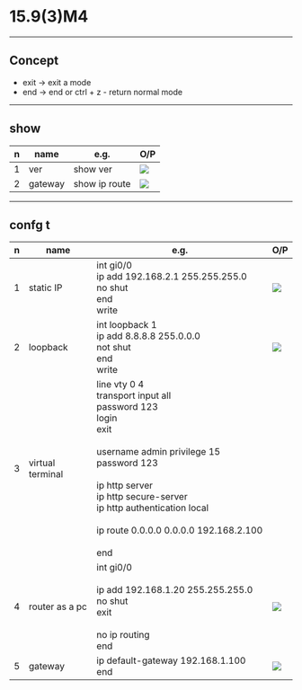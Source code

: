 # 15.9(3)M4

---

## Concept
* exit -> exit a mode
* end -> end or ctrl + z - return normal mode

---

## show
|n|name|e.g.|O/P|
|-|----|----|---|
|1|ver |show ver|[<img src="https://i.imgur.com/AcsyDSC.png">](https://i.imgur.com/AcsyDSC.png)|
|2|gateway|show ip route|[<img src="https://i.imgur.com/mViKgDt.png">](https://i.imgur.com/mViKgDt.png)|

---

## confg t
|n|name|e.g.|O/P|
|-|----|----|---|
|1|static IP|int gi0/0<br/>ip add 192.168.2.1 255.255.255.0 <br/> no shut <br/> end <br/> write|[<img src="https://i.imgur.com/tWHnDRa.png">](https://i.imgur.com/tWHnDRa.png)|
|2|loopback|int loopback 1 <br/> ip add 8.8.8.8 255.0.0.0 <br/> not shut <br/> end <br/> write|[<img src="https://i.imgur.com/CgR3rkB.png">](https://i.imgur.com/CgR3rkB.png)|
|3|virtual terminal|line vty 0 4 <br/> transport input all <br/> password 123 <br/> login <br/>exit<br/><br/> username admin privilege 15 password 123 <br/><br/> ip http server <br/> ip http secure-server <br/> ip http authentication local <br/><br/> ip route 0.0.0.0 0.0.0.0 192.168.2.100 <br/><br/> end ||
|4|router as a pc|int gi0/0 <br/><br/> ip add 192.168.1.20 255.255.255.0 <br/> no shut <br/> exit <br/><br/> no ip routing <br/> end |[<img src="https://i.imgur.com/FXjSP7l.png">](https://i.imgur.com/FXjSP7l.png)|
|5|gateway|ip default-gateway 192.168.1.100 <br/> end | [<img src="https://i.imgur.com/porZHvc.png">](https://i.imgur.com/porZHvc.png) |
